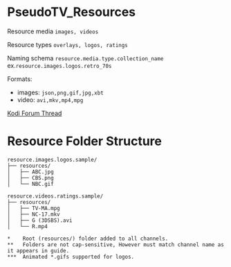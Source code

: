 

# PseudoTV_Resources

Resource media `images, videos`

Resource types `overlays, logos, ratings`

Naming schema `resource.media.type.collection_name` ex.`resource.images.logos.retro_70s`

Formats:
 - images: `json,png,gif,jpg,xbt`
 - video: `avi,mkv,mp4,mpg`

[Kodi Forum Thread](https://forum.kodi.tv/showthread.php?tid=347359)


# Resource Folder Structure

    resource.images.logos.sample/
    ├── resources/
    │   ├── ABC.jpg
    │   ├── CBS.png
    │   └── NBC.gif

    resource.videos.ratings.sample/
    ├── resources/
    │   ├── TV-MA.mpg
    │   ├── NC-17.mkv
    │   ├── G (3DSBS).avi
    │   └── R.mp4

    *    Root (resources/) folder added to all channels.
    **   Folders are not cap-sensitive, However must match channel name as it appears in guide.
    ***  Animated *.gifs supported for logos.
